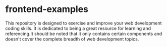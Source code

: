 # frontend-examples
This repository is designed to exercise and improve your web development coding skills. It is dedicated to being a great resource for learning and referencing.It should be noted that it only contains certain components and doesn't cover the complete breadth of web development topics.
